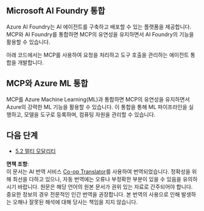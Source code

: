 <!--
CO_OP_TRANSLATOR_METADATA:
{
  "original_hash": "33daea2e41ef7635cf13c41d6a3ea773",
  "translation_date": "2025-07-14T00:04:42+00:00",
  "source_file": "05-AdvancedTopics/mcp-integration/README.md",
  "language_code": "ko"
}
-->
## Microsoft AI Foundry 통합

Azure AI Foundry는 AI 에이전트를 구축하고 배포할 수 있는 플랫폼을 제공합니다. MCP와 AI Foundry를 통합하면 MCP의 유연성을 유지하면서 AI Foundry의 기능을 활용할 수 있습니다.

아래 코드에서는 MCP를 사용하여 요청을 처리하고 도구 호출을 관리하는 에이전트 통합을 개발합니다.

## MCP와 Azure ML 통합

MCP를 Azure Machine Learning(ML)과 통합하면 MCP의 유연성을 유지하면서 Azure의 강력한 ML 기능을 활용할 수 있습니다. 이 통합을 통해 ML 파이프라인을 실행하고, 모델을 도구로 등록하며, 컴퓨팅 자원을 관리할 수 있습니다.

## 다음 단계

- [5.2 멀티 모달리티](../mcp-multi-modality/README.md)

**면책 조항**:  
이 문서는 AI 번역 서비스 [Co-op Translator](https://github.com/Azure/co-op-translator)를 사용하여 번역되었습니다. 정확성을 위해 최선을 다하고 있으나, 자동 번역에는 오류나 부정확한 부분이 있을 수 있음을 유의하시기 바랍니다. 원문은 해당 언어의 원본 문서가 권위 있는 자료로 간주되어야 합니다. 중요한 정보의 경우 전문적인 인간 번역을 권장합니다. 본 번역의 사용으로 인해 발생하는 오해나 잘못된 해석에 대해 당사는 책임을 지지 않습니다.